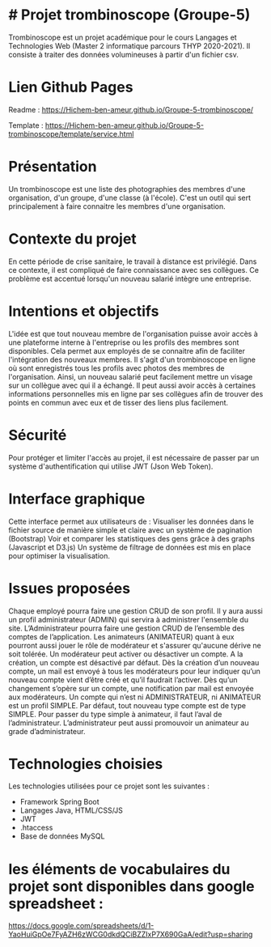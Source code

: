 # # Projet trombinoscope (Groupe-5)

Trombinoscope est un projet académique pour le cours Langages et Technologies Web (Master 2 informatique parcours THYP 2020-2021). Il consiste à traiter des données volumineuses à partir d'un fichier csv.

# Lien Github Pages
Readme : https://Hichem-ben-ameur.github.io/Groupe-5-trombinoscope/

Template : https://Hichem-ben-ameur.github.io/Groupe-5-trombinoscope/template/service.html

# Présentation
Un trombinoscope est une liste des photographies des membres d'une organisation, d'un groupe, d'une classe (à l'école). C'est un outil qui sert principalement à faire connaitre les membres d'une organisation.

# Contexte du projet
En cette période de crise sanitaire, le travail à distance est privilégié. Dans ce contexte, il est compliqué de faire connaissance avec ses collègues. Ce problème est accentué lorsqu'un nouveau salarié intègre une entreprise.

# Intentions et objectifs
L'idée est que tout nouveau membre de l'organisation puisse avoir accès à une plateforme interne à l'entreprise ou les profils des membres sont disponibles. Cela permet aux employés de se connaitre afin de faciliter l'intégration des nouveaux membres. Il s'agit d'un trombinoscope en ligne où sont enregistrés tous les profils avec photos des membres de l'organisation. Ainsi, un nouveau salarié peut facilement mettre un visage sur un collègue avec qui il a échangé. Il peut aussi avoir accès à certaines informations personnelles mis en ligne par ses collègues afin de trouver des points en commun avec eux et de tisser des liens plus facilement.

# Sécurité
Pour protéger et limiter l'accès au projet, il est nécessaire de passer par un système d'authentification qui utilise JWT (Json Web Token).

# Interface graphique
Cette interface permet aux utilisateurs de :
Visualiser les données dans le fichier source de manière simple et claire avec un système de pagination (Bootstrap)
Voir et comparer les statistiques des gens grâce à des graphs (Javascript et D3.js)
Un système de filtrage de données est mis en place pour optimiser la visualisation.

# Issues proposées
Chaque employé pourra faire une gestion CRUD de son profil. Il y aura aussi un profil administrateur (ADMIN) qui servira à administrer l'ensemble du site. L’Administrateur pourra faire une gestion CRUD de l’ensemble des comptes de l’application. Les animateurs (ANIMATEUR) quant à eux pourront aussi jouer le rôle de modérateur et s'assurer qu'aucune dérive ne soit tolérée. Un modérateur peut activer ou désactiver un compte. A la création, un compte est désactivé par défaut. Dès la création d’un nouveau compte, un mail est envoyé à tous les modérateurs pour leur indiquer qu’un nouveau compte vient d’être créé et qu’il faudrait l’activer. Dès qu’un changement s’opère sur un compte, une notification par mail est envoyée aux modérateurs.
Un compte qui n’est ni ADMINISTRATEUR, ni ANIMATEUR est un profil SIMPLE. Par défaut, tout nouveau type compte est de type SIMPLE. Pour passer du type simple à animateur, il faut l’aval de l’administrateur. L’administrateur peut aussi promouvoir un animateur au grade d’administrateur.

# Technologies choisies
Les technologies utilisées pour ce projet sont les suivantes : 
* Framework Spring Boot
* Langages Java, HTML/CSS/JS
* JWT
* .htaccess
* Base de données MySQL
# les éléments de vocabulaires du projet sont disponibles dans google spreadsheet : 
https://docs.google.com/spreadsheets/d/1-YaoHuiGpOe7FyAZH6zWCG0dkdQCiBZZIxP7X690GaA/edit?usp=sharing
